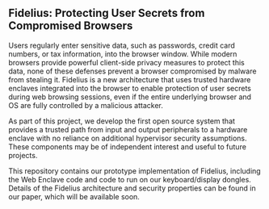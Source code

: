## Fidelius: Protecting User Secrets from Compromised Browsers 

 Users regularly enter sensitive data, such as passwords, credit card numbers, or tax information, into the browser window. While modern browsers provide powerful client-side privacy measures to protect this data, none of these defenses prevent a browser compromised by malware from stealing it. Fidelius is a new architecture that uses trusted hardware enclaves integrated into the browser to enable protection of user secrets during web browsing sessions, even if the entire underlying browser and OS are fully controlled by a malicious attacker.

As part of this project, we develop the first open source system that provides a trusted path from input and output peripherals to a hardware enclave with no reliance on additional hypervisor security assumptions. These components may be of independent interest and useful to future projects. 

This repository contains our prototype implementation of Fidelius, including the Web Enclave code and code to run on our keyboard/display dongles. 
Details of the Fidelius architecture and security properties can be found in our paper, which will be available soon.
